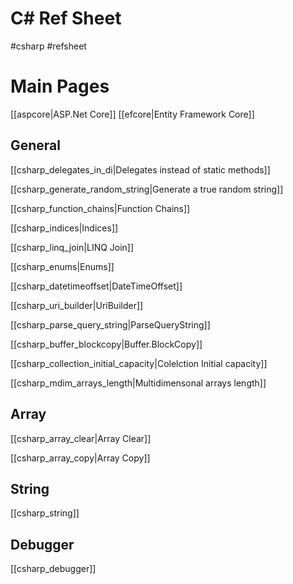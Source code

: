# C# Ref Sheet
#csharp #refsheet

# Main Pages
[[aspcore|ASP.Net Core]]
[[efcore|Entity Framework Core]]

## General

[[csharp_delegates_in_di|Delegates instead of static methods]]	

[[csharp_generate_random_string|Generate a true random string]]

[[csharp_function_chains|Function Chains]]

[[csharp_indices|Indices]]

[[csharp_linq_join|LINQ Join]]

[[csharp_enums|Enums]]

[[csharp_datetimeoffset|DateTimeOffset]]

[[csharp_uri_builder|UriBuilder]]

[[csharp_parse_query_string|ParseQueryString]]

[[csharp_buffer_blockcopy|Buffer.BlockCopy]]

[[csharp_collection_initial_capacity|Colelction Initial capacity]]

[[csharp_mdim_arrays_length|Multidimensonal arrays length]]



## Array
[[csharp_array_clear|Array Clear]]

[[csharp_array_copy|Array Copy]]

## String

[[csharp_string]]

## Debugger

[[csharp_debugger]]
